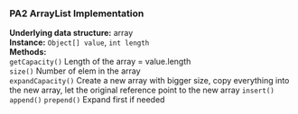 ### PA2 ArrayList Implementation
**Underlying data structure:** array  
**Instance:** `Object[] value`, `int length`  
**Methods:**  
`getCapacity()` Length of the array = value.length  
`size()` Number of elem in the array  
`expandCapacity()` Create a new array with bigger size, copy everything into the new array, let the original reference point to the new array
`insert()` `append()` `prepend()` Expand first if needed
